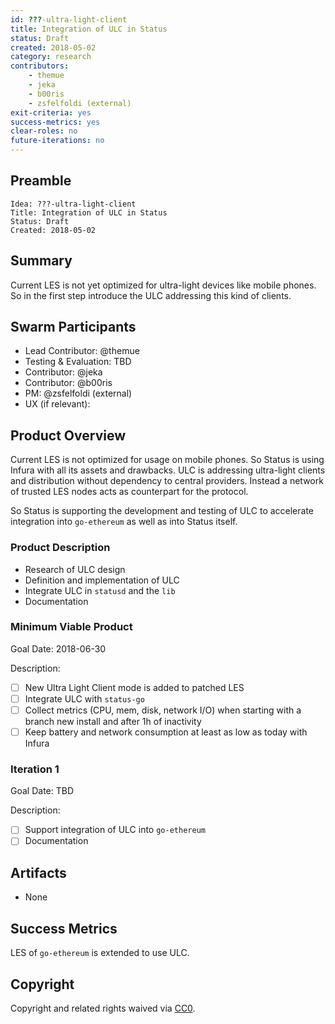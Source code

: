 ```yaml
---
id: ???-ultra-light-client
title: Integration of ULC in Status
status: Draft
created: 2018-05-02
category: research
contributors:
    - themue
    - jeka
    - b00ris
    - zsfelfoldi (external)
exit-criteria: yes
success-metrics: yes
clear-roles: no
future-iterations: no
---
```


## Preamble

    Idea: ???-ultra-light-client
    Title: Integration of ULC in Status
    Status: Draft
    Created: 2018-05-02

## Summary

Current LES is not yet optimized for ultra-light devices like mobile phones. So in the first step introduce
the ULC addressing this kind of clients.

## Swarm Participants

- Lead Contributor: @themue
- Testing & Evaluation: TBD
- Contributor: @jeka
- Contributor: @b00ris
- PM: @zsfelfoldi (external)
- UX (if relevant):

## Product Overview

Current LES is not optimized for usage on mobile phones. So Status is using Infura with all its assets and
drawbacks. ULC is addressing ultra-light clients and distribution without dependency to central providers.
Instead a network of trusted LES nodes acts as counterpart for the protocol.

So Status is supporting the development and testing of ULC to accelerate integration into `go-ethereum` as
well as into Status itself.

### Product Description

- Research of ULC design
- Definition and implementation of ULC
- Integrate ULC in `statusd` and the `lib`
- Documentation

### Minimum Viable Product

Goal Date: 2018-06-30

Description:

- [ ] New Ultra Light Client mode is added to patched LES
- [ ] Integrate ULC with `status-go`
- [ ] Collect metrics (CPU, mem, disk, network I/O) when starting with a branch new install and after 1h of inactivity
- [ ] Keep battery and network consumption at least as low as today with Infura

### Iteration 1

Goal Date: TBD

Description:

- [ ] Support integration of ULC into `go-ethereum`
- [ ] Documentation

## Artifacts

- None

## Success Metrics

LES of `go-ethereum` is extended to use ULC.

## Copyright

Copyright and related rights waived via [CC0](https://creativecommons.org/publicdomain/zero/1.0/).

